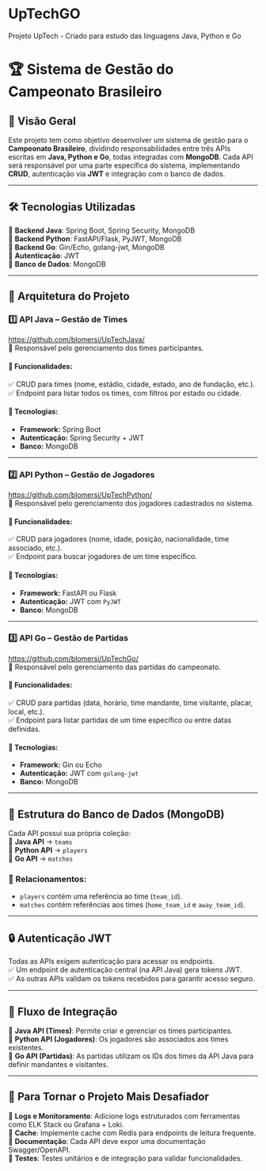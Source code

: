 # UpTechGO
Projeto UpTech - Criado para estudo das linguagens Java, Python e Go

# **🏆 Sistema de Gestão do Campeonato Brasileiro**

## **📌 Visão Geral**  
Este projeto tem como objetivo desenvolver um sistema de gestão para o **Campeonato Brasileiro**, dividindo responsabilidades entre três APIs escritas em **Java, Python e Go**, todas integradas com **MongoDB**. Cada API será responsável por uma parte específica do sistema, implementando **CRUD**, autenticação via **JWT** e integração com o banco de dados.  

---

## **🛠 Tecnologias Utilizadas**  
🔹 **Backend Java**: Spring Boot, Spring Security, MongoDB  
🔹 **Backend Python**: FastAPI/Flask, PyJWT, MongoDB  
🔹 **Backend Go**: Gin/Echo, golang-jwt, MongoDB  
🔹 **Autenticação**: JWT  
🔹 **Banco de Dados**: MongoDB  

---

## **📌 Arquitetura do Projeto**  

### **1️⃣ API Java – Gestão de Times**  
https://github.com/blomersi/UpTechJava/  
🔹 Responsável pelo gerenciamento dos times participantes.  

#### **📌 Funcionalidades:**  
✅ CRUD para times (nome, estádio, cidade, estado, ano de fundação, etc.).  
✅ Endpoint para listar todos os times, com filtros por estado ou cidade.  

#### **🚀 Tecnologias:**  
- **Framework:** Spring Boot  
- **Autenticação:** Spring Security + JWT  
- **Banco:** MongoDB  

---

### **2️⃣ API Python – Gestão de Jogadores**  
https://github.com/blomersi/UpTechPython/  
🔹 Responsável pelo gerenciamento dos jogadores cadastrados no sistema.  

#### **📌 Funcionalidades:**  
✅ CRUD para jogadores (nome, idade, posição, nacionalidade, time associado, etc.).  
✅ Endpoint para buscar jogadores de um time específico.  

#### **🚀 Tecnologias:**  
- **Framework:** FastAPI ou Flask  
- **Autenticação:** JWT com `PyJWT`  
- **Banco:** MongoDB  

---

### **3️⃣ API Go – Gestão de Partidas**  
https://github.com/blomersi/UpTechGo/  
🔹 Responsável pelo gerenciamento das partidas do campeonato.  

#### **📌 Funcionalidades:**  
✅ CRUD para partidas (data, horário, time mandante, time visitante, placar, local, etc.).  
✅ Endpoint para listar partidas de um time específico ou entre datas definidas.  

#### **🚀 Tecnologias:**  
- **Framework:** Gin ou Echo  
- **Autenticação:** JWT com `golang-jwt`  
- **Banco:** MongoDB  

---

## **📌 Estrutura do Banco de Dados (MongoDB)**  
Cada API possui sua própria coleção:  
📌 **Java API** → `teams`  
📌 **Python API** → `players`  
📌 **Go API** → `matches`  

### **🔗 Relacionamentos:**  
- `players` contém uma referência ao time (`team_id`).  
- `matches` contém referências aos times (`home_team_id` e `away_team_id`).  

---

## **🔒 Autenticação JWT**  
Todas as APIs exigem autenticação para acessar os endpoints.  
✅ Um endpoint de autenticação central (na API Java) gera tokens JWT.  
✅ As outras APIs validam os tokens recebidos para garantir acesso seguro.  

---

## **📌 Fluxo de Integração**  
📌 **Java API (Times)**: Permite criar e gerenciar os times participantes.  
📌 **Python API (Jogadores)**: Os jogadores são associados aos times existentes.  
📌 **Go API (Partidas)**: As partidas utilizam os IDs dos times da API Java para definir mandantes e visitantes.  

---

## **🚀 Para Tornar o Projeto Mais Desafiador**  
🔹 **Logs e Monitoramento**: Adicione logs estruturados com ferramentas como ELK Stack ou Grafana + Loki.  
🔹 **Cache**: Implemente cache com Redis para endpoints de leitura frequente.  
🔹 **Documentação**: Cada API deve expor uma documentação Swagger/OpenAPI.  
🔹 **Testes**: Testes unitários e de integração para validar funcionalidades.  
